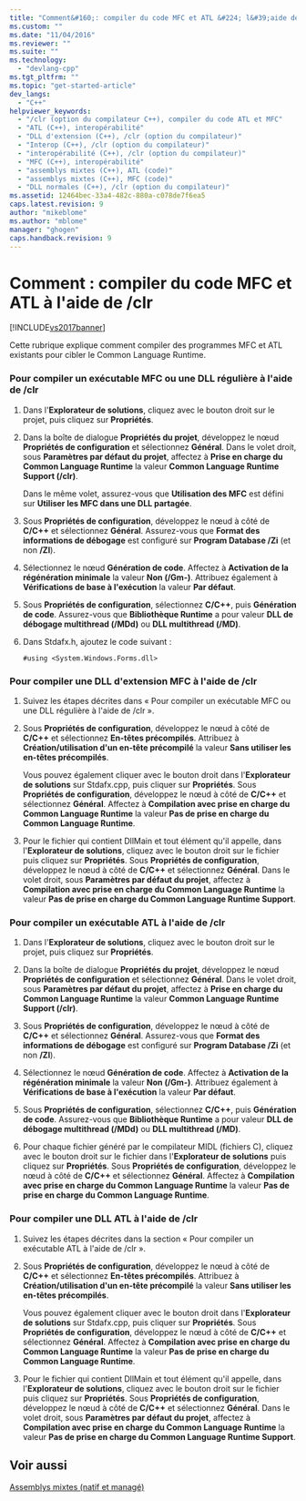 ```yaml
---
title: "Comment&#160;: compiler du code MFC et ATL &#224; l&#39;aide de /clr | Microsoft Docs"
ms.custom: ""
ms.date: "11/04/2016"
ms.reviewer: ""
ms.suite: ""
ms.technology: 
  - "devlang-cpp"
ms.tgt_pltfrm: ""
ms.topic: "get-started-article"
dev_langs: 
  - "C++"
helpviewer_keywords: 
  - "/clr (option du compilateur C++), compiler du code ATL et MFC"
  - "ATL (C++), interopérabilité"
  - "DLL d'extension (C++), /clr (option du compilateur)"
  - "Interop (C++), /clr (option du compilateur)"
  - "interopérabilité (C++), /clr (option du compilateur)"
  - "MFC (C++), interopérabilité"
  - "assemblys mixtes (C++), ATL (code)"
  - "assemblys mixtes (C++), MFC (code)"
  - "DLL normales (C++), /clr (option du compilateur)"
ms.assetid: 12464bec-33a4-482c-880a-c078de7f6ea5
caps.latest.revision: 9
author: "mikeblome"
ms.author: "mblome"
manager: "ghogen"
caps.handback.revision: 9
---
```

# Comment&#160;: compiler du code MFC et ATL &#224; l&#39;aide de /clr
[!INCLUDE[vs2017banner](../assembler/inline/includes/vs2017banner.md)]

Cette rubrique explique comment compiler des programmes MFC et ATL existants pour cibler le Common Language Runtime.  
  
### Pour compiler un exécutable MFC ou une DLL régulière à l'aide de \/clr  
  
1.  Dans l'**Explorateur de solutions**, cliquez avec le bouton droit sur le projet, puis cliquez sur **Propriétés**.  
  
2.  Dans la boîte de dialogue **Propriétés du projet**, développez le nœud **Propriétés de configuration** et sélectionnez **Général**.  Dans le volet droit, sous **Paramètres par défaut du projet**, affectez à **Prise en charge du Common Language Runtime** la valeur **Common Language Runtime Support \(\/clr\)**.  
  
     Dans le même volet, assurez\-vous que **Utilisation des MFC** est défini sur **Utiliser les MFC dans une DLL partagée**.  
  
3.  Sous **Propriétés de configuration**, développez le nœud à côté de **C\/C\+\+** et sélectionnez **Général**.  Assurez\-vous que **Format des informations de débogage** est configuré sur **Program Database \/Zi** \(et non **\/ZI**\).  
  
4.  Sélectionnez le nœud **Génération de code**.  Affectez à **Activation de la régénération minimale** la valeur **Non \(\/Gm\-\)**.  Attribuez également à **Vérifications de base à l'exécution** la valeur **Par défaut**.  
  
5.  Sous **Propriétés de configuration**, sélectionnez **C\/C\+\+**, puis **Génération de code**.  Assurez\-vous que **Bibliothèque Runtime** a pour valeur **DLL de débogage multithread \(\/MDd\)** ou **DLL multithread \(\/MD\)**.  
  
6.  Dans Stdafx.h, ajoutez le code suivant :  
  
    ```  
    #using <System.Windows.Forms.dll>  
    ```  
  
### Pour compiler une DLL d'extension MFC à l'aide de \/clr  
  
1.  Suivez les étapes décrites dans « Pour compiler un exécutable MFC ou une DLL régulière à l'aide de \/clr ».  
  
2.  Sous **Propriétés de configuration**, développez le nœud à côté de **C\/C\+\+** et sélectionnez **En\-têtes précompilés**.  Attribuez à **Création\/utilisation d'un en\-tête précompilé** la valeur **Sans utiliser les en\-têtes précompilés**.  
  
     Vous pouvez également cliquer avec le bouton droit dans l'**Explorateur de solutions** sur Stdafx.cpp, puis cliquer sur **Propriétés**.  Sous **Propriétés de configuration**, développez le nœud à côté de **C\/C\+\+** et sélectionnez **Général**.  Affectez à **Compilation avec prise en charge du Common Language Runtime** la valeur **Pas de prise en charge du Common Language Runtime**.  
  
3.  Pour le fichier qui contient DllMain et tout élément qu'il appelle, dans l'**Explorateur de solutions**, cliquez avec le bouton droit sur le fichier puis cliquez sur **Propriétés**.  Sous **Propriétés de configuration**, développez le nœud à côté de **C\/C\+\+** et sélectionnez **Général**.  Dans le volet droit, sous **Paramètres par défaut du projet**, affectez à **Compilation avec prise en charge du Common Language Runtime** la valeur **Pas de prise en charge du Common Language Runtime Support**.  
  
### Pour compiler un exécutable ATL à l'aide de \/clr  
  
1.  Dans l'**Explorateur de solutions**, cliquez avec le bouton droit sur le projet, puis cliquez sur **Propriétés**.  
  
2.  Dans la boîte de dialogue **Propriétés du projet**, développez le nœud **Propriétés de configuration** et sélectionnez **Général**.  Dans le volet droit, sous **Paramètres par défaut du projet**, affectez à **Prise en charge du Common Language Runtime** la valeur **Common Language Runtime Support \(\/clr\)**.  
  
3.  Sous **Propriétés de configuration**, développez le nœud à côté de **C\/C\+\+** et sélectionnez **Général**.  Assurez\-vous que **Format des informations de débogage** est configuré sur **Program Database \/Zi** \(et non **\/ZI**\).  
  
4.  Sélectionnez le nœud **Génération de code**.  Affectez à **Activation de la régénération minimale** la valeur **Non \(\/Gm\-\)**.  Attribuez également à **Vérifications de base à l'exécution** la valeur **Par défaut**.  
  
5.  Sous **Propriétés de configuration**, sélectionnez **C\/C\+\+**, puis **Génération de code**.  Assurez\-vous que **Bibliothèque Runtime** a pour valeur **DLL de débogage multithread \(\/MDd\)** ou **DLL multithread \(\/MD\)**.  
  
6.  Pour chaque fichier généré par le compilateur MIDL \(fichiers C\), cliquez avec le bouton droit sur le fichier dans l'**Explorateur de solutions** puis cliquez sur **Propriétés**.  Sous **Propriétés de configuration**, développez le nœud à côté de **C\/C\+\+** et sélectionnez **Général**.  Affectez à **Compilation avec prise en charge du Common Language Runtime** la valeur **Pas de prise en charge du Common Language Runtime**.  
  
### Pour compiler une DLL ATL à l'aide de \/clr  
  
1.  Suivez les étapes décrites dans la section « Pour compiler un exécutable ATL à l'aide de \/clr ».  
  
2.  Sous **Propriétés de configuration**, développez le nœud à côté de **C\/C\+\+** et sélectionnez **En\-têtes précompilés**.  Attribuez à **Création\/utilisation d'un en\-tête précompilé** la valeur **Sans utiliser les en\-têtes précompilés**.  
  
     Vous pouvez également cliquer avec le bouton droit dans l'**Explorateur de solutions** sur Stdafx.cpp, puis cliquer sur **Propriétés**.  Sous **Propriétés de configuration**, développez le nœud à côté de **C\/C\+\+** et sélectionnez **Général**.  Affectez à **Compilation avec prise en charge du Common Language Runtime** la valeur **Pas de prise en charge du Common Language Runtime**.  
  
3.  Pour le fichier qui contient DllMain et tout élément qu'il appelle, dans l'**Explorateur de solutions**, cliquez avec le bouton droit sur le fichier puis cliquez sur **Propriétés**.  Sous **Propriétés de configuration**, développez le nœud à côté de **C\/C\+\+** et sélectionnez **Général**.  Dans le volet droit, sous **Paramètres par défaut du projet**, affectez à **Compilation avec prise en charge du Common Language Runtime** la valeur **Pas de prise en charge du Common Language Runtime Support**.  
  
## Voir aussi  
 [Assemblys mixtes \(natif et managé\)](../dotnet/mixed-native-and-managed-assemblies.md)